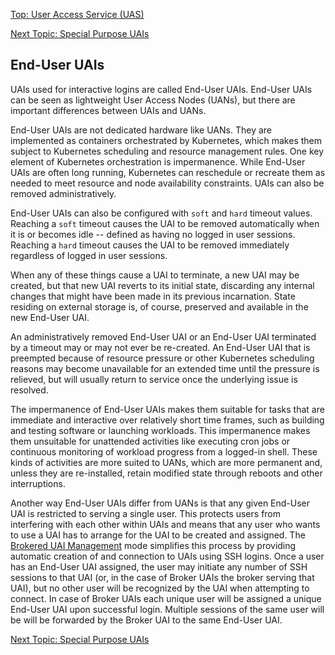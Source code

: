 [Top: User Access Service (UAS)](User_Access_Service_UAS.md)

[Next Topic: Special Purpose UAIs](Special_Purpose_UAIs.md)

## End-User UAIs

UAIs used for interactive logins are called End-User UAIs. End-User UAIs can be seen as lightweight User Access Nodes (UANs), but there are important differences between UAIs and UANs.

End-User UAIs are not dedicated hardware like UANs. They are implemented as containers orchestrated by Kubernetes, which makes them subject to Kubernetes scheduling and resource management rules. One key element of Kubernetes orchestration is impermanence. While End-User UAIs are often long running, Kubernetes can reschedule or recreate them as needed to meet resource and node availability constraints. UAIs can also be removed administratively.

End-User UAIs can also be configured with `soft` and `hard` timeout values. Reaching a `soft` timeout causes the UAI to be removed automatically when it is or becomes idle -- defined as having no logged in user sessions. Reaching a `hard` timeout causes the UAI to be removed immediately regardless of logged in user sessions.

When any of these things cause a UAI to terminate, a new UAI may be created, but that new UAI reverts to its initial state, discarding any internal changes that might have been made in its previous incarnation. State residing on external storage is, of course, preserved and available in the new End-User UAI.

An administratively removed End-User UAI or an End-User UAI terminated by a timeout may or may not ever be re-created. An End-User UAI that is preempted because of resource pressure or other Kubernetes scheduling reasons may become unavailable for an extended time until the pressure is relieved, but will usually return to service once the underlying issue is resolved.

The impermanence of End-User UAIs makes them suitable for tasks that are immediate and interactive over relatively short time frames, such as building and testing software or launching workloads. This impermanence makes them unsuitable for unattended activities like executing cron jobs or continuous monitoring of workload progress from a logged-in shell. These kinds of activities are more suited to UANs, which are more permanent and, unless they are re-installed, retain modified state through reboots and other interruptions.

Another way End-User UAIs differ from UANs is that any given End-User UAI is restricted to serving a single user. This protects users from interfering with each other within UAIs and means that any user who wants to use a UAI has to arrange for the UAI to be created and assigned. The [Brokered UAI Management](Broker_Mode_UAI_Management.md) mode simplifies this process by providing automatic creation of and connection to UAIs using SSH logins. Once a user has an End-User UAI assigned, the user may initiate any number of SSH sessions to that UAI (or, in the case of Broker UAIs the broker serving that UAI), but no other user will be recognized by the UAI when attempting to connect. In case of Broker UAIs each unique user will be assigned a unique End-User UAI upon successful login. Multiple sessions of the same user will be will be forwarded by the Broker UAI to the same End-User UAI.

[Next Topic: Special Purpose UAIs](Special_Purpose_UAIs.md)
